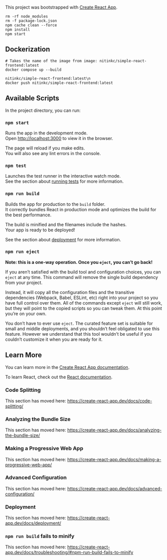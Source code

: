 This project was bootstrapped with [Create React App](https://github.com/facebook/create-react-app).

```shell
rm -rf node_modules
rm -f package-lock.json
npm cache clean --force
npm install
npm start
```

## Dockerization
```shell
# Takes the name of the image from image: nitinkc/simple-react-frontend:latest
docker compose up --build 

nitinkc/simple-react-frontend:latest\n
docker push nitinkc/simple-react-frontend:latest
```

## Available Scripts

In the project directory, you can run:

### `npm start`

Runs the app in the development mode.<br>
Open [http://localhost:3000](http://localhost:3000) to view it in the browser.

The page will reload if you make edits.<br>
You will also see any lint errors in the console.

### `npm test`

Launches the test runner in the interactive watch mode.<br>
See the section about [running tests](https://facebook.github.io/create-react-app/docs/running-tests) for more information.

### `npm run build`

Builds the app for production to the `build` folder.<br>
It correctly bundles React in production mode and optimizes the build for the best performance.

The build is minified and the filenames include the hashes.<br>
Your app is ready to be deployed!

See the section about [deployment](https://facebook.github.io/create-react-app/docs/deployment) for more information.

### `npm run eject`

**Note: this is a one-way operation. Once you `eject`, you can’t go back!**

If you aren’t satisfied with the build tool and configuration choices, you can `eject` at any time. This command 
will remove the single build dependency from your project.

Instead, it will copy all the configuration files and the transitive dependencies (Webpack, Babel, ESLint, etc) 
right into your project so you have full control over them. All of the commands except `eject` will still work, but 
they will point to the copied scripts so you can tweak them. At this point you’re on your own.

You don’t have to ever use `eject`. The curated feature set is suitable for small and middle deployments, and you 
shouldn’t feel obligated to use this feature. However we understand that this tool wouldn’t be useful if you 
couldn’t customize it when you are ready for it.

## Learn More

You can learn more in the [Create React App documentation](https://facebook.github.io/create-react-app/docs/getting-started).

To learn React, check out the [React documentation](https://reactjs.org/).

### Code Splitting

This section has moved here: https://create-react-app.dev/docs/code-splitting/

### Analyzing the Bundle Size

This section has moved here: https://create-react-app.dev/docs/analyzing-the-bundle-size/

### Making a Progressive Web App

This section has moved here: https://create-react-app.dev/docs/making-a-progressive-web-app/

### Advanced Configuration

This section has moved here: https://create-react-app.dev/docs/advanced-configuration/

### Deployment

This section has moved here: https://create-react-app.dev/docs/deployment/

### `npm run build` fails to minify

This section has moved here: https://create-react-app.dev/docs/troubleshooting/#npm-run-build-fails-to-minify